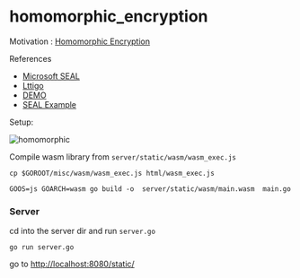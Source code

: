 # homomorphic_encryption

Motivation : [Homomorphic Encryption](https://humanata.com/blog/illustrated_primer/)

References
* [Microsoft SEAL](https://github.com/microsoft/SEAL)
* [Lttigo](https://github.com/ldsec/lattigo)
* [DEMO](https://github.com/microsoft/SEAL-Demo)
* [SEAL Example](https://github.com/microsoft/SEAL/issues/206)

Setup:


![homomorphic](https://humanata.com/images/blog/aheip/thumbnail.png)


Compile wasm library from ```server/static/wasm/wasm_exec.js```

```cp $GOROOT/misc/wasm/wasm_exec.js html/wasm_exec.js```
 
 ```GOOS=js GOARCH=wasm go build -o  server/static/wasm/main.wasm  main.go ```


### Server
cd into the server dir and run ```server.go```

```go run server.go```

go to [http://localhost:8080/static/](http://localhost:8080/static/)


